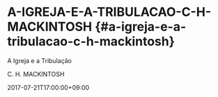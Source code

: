 # A-IGREJA-E-A-TRIBULACAO-C-H-MACKINTOSH {#a-igreja-e-a-tribulacao-c-h-mackintosh}

A Igreja e a Tribulação

C. H. MACKINTOSH

2017-07-21T17:00:00+09:00